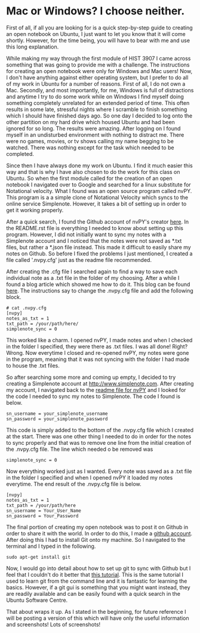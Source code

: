 # Mac or Windows?  I choose neither.

First of all, if all you are looking for is a quick step-by-step guide to creating an open notebook on Ubuntu, I just want to let you know that it will come shortly. However, for the time being, you will have to bear with me and use this long explanation.

While making my way through the first module of HIST 3907 I came across something that was going to provide me with a challenge.  The instructions for creating an open notebook were only for Windows and Mac users!  Now, I don't have anything against either operating system, but I prefer to do all of my work in Ubuntu for a number of reasons.  First of all, I do not own a Mac.  Secondly, and most importantly, for me, Windows is full of distractions and anytime I try to do some work while on Windows I find myself doing something completely unrelated for an extended period of time.  This often results in some late, stressful nights where I scramble to finish something which I should have finished days ago.  So one day I decided to log onto the other partition on my hard drive which housed Ubuntu and had been ignored for so long.  The results were amazing.  After logging on I found myself in an undisturbed environment with nothing to distract me.  There were no games, movies, or tv shows calling my name begging to be watched.  There was nothing except for the task which needed to be completed.

Since then I have always done my work on Ubuntu.  I find it much easier this way and that is why I have also chosen to do the work for this class on Ubuntu.  So when the first module called for the creation of an open notebook I navigated over to Google and searched for a linux substitute for Notational velocity.  What I found was an open source program called nvPY.  This program is a a simple clone of Notational Velocity which syncs to the online service Simplenote.  However, it takes a bit of setting up in order to get it working properly.

After a quick search, I found the Github account of nvPY's creator [here](https://github.com/cpbotha/nvpy).  In the README.rst file is everything I needed to know about setting up this program.  However, I did not initially want to sync my notes with a Simplenote account and I noticed that the notes were not saved as *.txt files, but rather a *.json file instead.  This made it difficult to easily share my notes on Github.  So before I fixed the problems I just mentioned, I created a file called '.nvpy.cfg' just as the readme file recommended.

After creating the .cfg file I searched again to find a way to save each individual note as a .txt file in the folder of my choosing.  After a while I found a blog article which showed me how to do it.  This blog can be found [here](http://mylinuxlife.com/installing-notational-velocity-and-its-cousin-nvpy/).  The instructions say to change the .nvpy.cfg file and add the following block.

    # cat .nvpy.cfg 
    [nvpy]
    notes_as_txt = 1
    txt_path = /your/path/here/
    simplenote_sync = 0
    
This worked like a charm.  I opened nvPY, I made notes and when I checked in the folder I specified, they were there as .txt files.  I was all done!  Right?  Wrong.  Now everytime I closed and re-opened nvPY, my notes were gone in the program, meaning that it was not syncing with the folder I had made to house the .txt files.

So after searching some more and coming up empty, I decided to try creating a Simplenote account at http://www.simplenote.com.  After creating my account, I navigated back to the [readme file for nvPY](https://github.com/cpbotha/nvpy) and I looked for the code I needed to sync my notes to Simplenote.  The code I found is below.

    sn_username = your_simplenote_username
    sn_password = your_simplenote_password
    
This code is simply added to the bottom of the .nvpy.cfg file which I created at the start.  There was one other thing I needed to do in order for the notes to sync properly and that was to remove one line from the initial creation of the .nvpy.cfg file.  The line which needed o be removed was     
    
    simplenote_sync = 0
    
Now everything worked just as I wanted.  Every note was saved as a .txt file in the folder I specified and when I opened nvPY it loaded my notes everytime.  The end result of the .nvpy.cfg file is below.

    [nvpy]
    notes_as_txt = 1
    txt_path = /your/path/here
    sn_username = Your_User_Name
    sn_password = Your_Password
    
The final portion of creating my open notebook was to post it on Github in order to share it with the world.  In order to do this, I made a [github account](https://github.com/wblancha).  After doing this I had to install Git onto my machine.  So I navigated to the terminal and I typed in the following.
    
    sudo apt-get install git
    
Now, I would go into detail about how to set up git to sync with Github but I feel that I couldn't do it better that [this tutorial](http://http://readwrite.com/2013/09/30/understanding-github-a-journey-for-beginners-part-1).  This is the same tutorial I used to learn git from the command line and it is fantastic for learning the basics.  However, if a git gui is something that you might want instead, they are readily available and can be easily found with a quick search in the Ubuntu Software Centre.

That about wraps it up.  As I stated in the beginning, for future reference I will be posting a version of this which will have only the useful information and screenshots!  Lots of screenshots! 